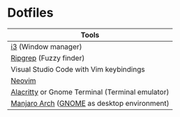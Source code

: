 # Dotfiles

| Tools						         |
|--------------------------------------------------------|
| [i3][] (Window manager)                     	         |
| [Ripgrep][] (Fuzzy finder)			         |
| Visual Studio Code with Vim keybindings                |
| [Neovim][]						 |
| [Alacritty][] or Gnome Terminal (Terminal emulator)    |
| [Manjaro Arch][] ([GNOME][] as desktop environment)    |

[i3]: https://i3wm.org/
[Alacritty]: https://alacritty.org/
[Manjaro Arch]: https://manjaro.org/
[GNOME]: https://www.gnome.org/
[Ripgrep]: https://github.com/BurntSushi/ripgrep
[Neovim]: https://neovim.io/
